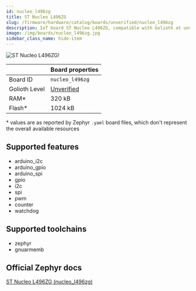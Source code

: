 ```yaml
---
id: nucleo_l496zg
title: ST Nucleo L496ZG
slug: /firmware/hardware/catalog/boards/unverified/nucleo_l496zg
description: IoT board ST Nucleo L496ZG, compatible with Golioth at unverified level.
image: /img/boards/nucleo_l496zg.jpg
sidebar_class_name: hide-item
---
```


[//]: # (This is an auto-generated file, do not edit! Changes to it will be lost upon re-generation)

![ST Nucleo L496ZG!](/img/boards/nucleo_l496zg.jpg "ST Nucleo L496ZG")

|                | Board properties     |
| -------------  | -------------------- |
| Board ID       | `nucleo_l496zg` |
| Golioth Level  | [Unverified](/firmware/hardware#unverified-boards) |
| RAM*           | 320 kB |
| Flash*         | 1024 kB |

\* values are as reported by Zephyr `.yaml` board files, which don't represent the overall available resources



## Supported features

* arduino_i2c
* arduino_gpio
* arduino_spi
* gpio
* i2c
* spi
* pwm
* counter
* watchdog

## Supported toolchains

* zephyr
* gnuarmemb

## Official Zephyr docs

[ST Nucleo L496ZG (nucleo_l496zg)](https://docs.zephyrproject.org/latest/boards/st/nucleo_l496zg/doc/index.html)
